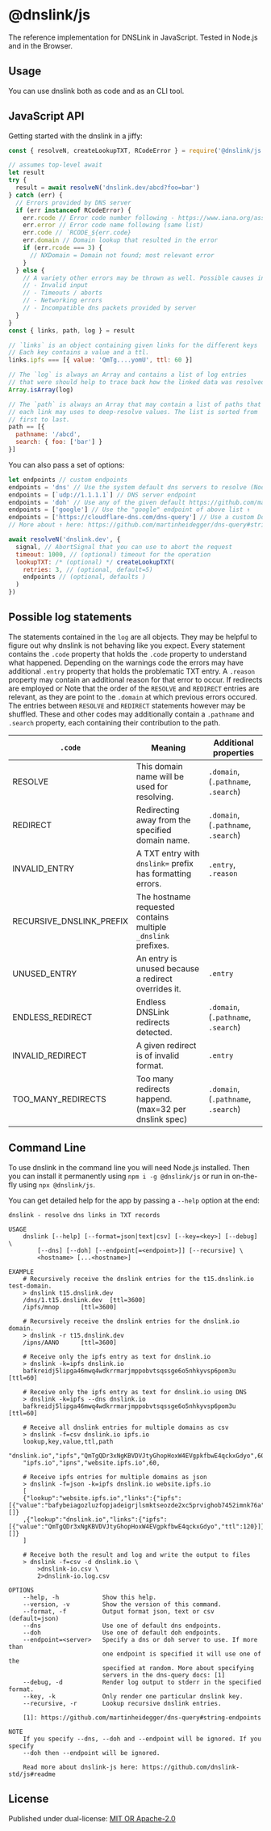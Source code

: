 # @dnslink/js

The reference implementation for DNSLink in JavaScript. Tested in Node.js and in the Browser.

## Usage

You can use dnslink both as code and as an CLI tool.

## JavaScript API

Getting started with the dnslink in a jiffy:

```javascript
const { resolveN, createLookupTXT, RCodeError } = require('@dnslink/js')

// assumes top-level await
let result
try {
  result = await resolveN('dnslink.dev/abcd?foo=bar')
} catch (err) {
  // Errors provided by DNS server
  if (err instanceof RCodeError) {
    err.rcode // Error code number following - https://www.iana.org/assignments/dns-parameters/dns-parameters.xhtml#dns-parameters-6
    err.error // Error code name following (same list)
    err.code // `RCODE_${err.code}
    err.domain // Domain lookup that resulted in the error
    if (err.rcode === 3) {
      // NXDomain = Domain not found; most relevant error
    }
  } else {
    // A variety other errors may be thrown as well. Possible causes include, but are not limited to:
    // - Invalid input
    // - Timeouts / aborts
    // - Networking errors
    // - Incompatible dns packets provided by server
  }
}
const { links, path, log } = result

// `links` is an object containing given links for the different keys
// Each key contains a value and a ttl.
links.ipfs === [{ value: 'QmTg....yomU', ttl: 60 }]

// The `log` is always an Array and contains a list of log entries
// that were should help to trace back how the linked data was resolved.
Array.isArray(log)

// The `path` is always an Array that may contain a list of paths that
// each link may uses to deep-resolve values. The list is sorted from
// first to last.
path == [{
  pathname: '/abcd',
  search: { foo: ['bar'] }
}]
```

You can also pass a set of options: 

```javascript
let endpoints // custom endpoints
endpoints = 'dns' // Use the system default dns servers to resolve (Node.js only!)
endpoints = [`udp://1.1.1.1`] // DNS server endpoint
endpoints = 'doh' // Use any of the given default https://github.com/martinheidegger/doh-query/blob/main/endpoints.md
endpoints = ['google'] // Use the "google" endpoint of above list ↑
endpoints = ['https://cloudflare-dns.com/dns-query'] // Use a custom DoH endpoin
// More about ↑ here: https://github.com/martinheidegger/dns-query#string-endpoints

await resolveN('dnslink.dev', {
  signal, // AbortSignal that you can use to abort the request
  timeout: 1000, // (optional) timeout for the operation
  lookupTXT: /* (optional) */ createLookupTXT(
    retries: 3, // (optional, default=5)
    endpoints // (optional, defaults )
  )
})
```

## Possible log statements

The statements contained in the `log` are all objects. They may be helpful to figure out why dnslink
is not behaving like you expect. Every statement contains the `.code` property that holds the `.code`
property to understand what happened.
Depending on the warnings code the errors may have additional `.entry` property that holds
the problematic TXT entry. A `.reason` property may contain an additional reason for that error to occur.
If redirects are employed or 
Note that the order of the `RESOLVE` and `REDIRECT` entries are relevant, as they are point to the `.domain`
at which previous errors occured. The entries between `RESOLVE` and `REDIRECT` statements however may
be shuffled. These and other codes may additionally contain a `.pathname` and `.search` property,
each containing their contribution to the path.


| `.code`                  | Meaning                                                              | Additional properties               |
|--------------------------|----------------------------------------------------------------------|-------------------------------------|
| RESOLVE                  | This domain name will be used for resolving.                         | `.domain`, (`.pathname`, `.search`) |
| REDIRECT                 | Redirecting away from the specified domain name.                     | `.domain`, (`.pathname`, `.search`) |
| INVALID_ENTRY            | A TXT entry with `dnslink=` prefix has formatting errors.            | `.entry`, `.reason`                 |
| RECURSIVE_DNSLINK_PREFIX | The hostname requested contains multiple `_dnslink` prefixes.        |                                     |
| UNUSED_ENTRY             | An entry is unused because a redirect overrides it.                  | `.entry`                            |
| ENDLESS_REDIRECT         | Endless DNSLink redirects detected.                                  | `.domain`, (`.pathname`, `.search`) |
| INVALID_REDIRECT         | A given redirect is of invalid format.                               | `.entry`                            |
| TOO_MANY_REDIRECTS       | Too many redirects happend. (max=32 per dnslink spec)                | `.domain`, (`.pathname`, `.search`) |

## Command Line

To use dnslink in the command line you will need Node.js installed. Then
you can install it permanently using `npm i -g @dnslink/js` or run in on-the-fly
using `npx @dnslink/js`.

You can get detailed help for the app by passing a `--help` option at the end:

```
dnslink - resolve dns links in TXT records

USAGE
    dnslink [--help] [--format=json|text|csv] [--key=<key>] [--debug] \
        [--dns] [--doh] [--endpoint[=<endpoint>]] [--recursive] \
        <hostname> [...<hostname>]

EXAMPLE
    # Recursively receive the dnslink entries for the t15.dnslink.io test-domain.
    > dnslink t15.dnslink.dev
    /dns/1.t15.dnslink.dev  [ttl=3600]
    /ipfs/mnop      [ttl=3600]

    # Recursively receive the dnslink entries for the dnslink.io domain.
    > dnslink -r t15.dnslink.dev
    /ipns/AANO      [ttl=3600]

    # Receive only the ipfs entry as text for dnslink.io
    > dnslink -k=ipfs dnslink.io
    bafkreidj5lipga46mwq4wdkrrmarjmppobvtsqssge6o5nhkyvsp6pom3u [ttl=60]

    # Receive only the ipfs entry as text for dnslink.io using DNS
    > dnslink -k=ipfs --dns dnslink.io
    bafkreidj5lipga46mwq4wdkrrmarjmppobvtsqssge6o5nhkyvsp6pom3u [ttl=60]

    # Receive all dnslink entries for multiple domains as csv
    > dnslink -f=csv dnslink.io ipfs.io
    lookup,key,value,ttl,path
    "dnslink.io","ipfs","QmTgQDr3xNgKBVDVJtyGhopHoxW4EVgpkfbwE4qckxGdyo",60,
    "ipfs.io","ipns","website.ipfs.io",60,

    # Receive ipfs entries for multiple domains as json
    > dnslink -f=json -k=ipfs dnslink.io website.ipfs.io
    [
    {"lookup":"website.ipfs.io","links":{"ipfs":[{"value":"bafybeiagozluzfopjadeigrjlsmktseozde2xc5prvighob7452imnk76a","ttl":32}]},"path":[]}
    ,{"lookup":"dnslink.io","links":{"ipfs":[{"value":"QmTgQDr3xNgKBVDVJtyGhopHoxW4EVgpkfbwE4qckxGdyo","ttl":120}]},"path":[]}
    ]

    # Receive both the result and log and write the output to files
    > dnslink -f=csv -d dnslink.io \
        >dnslink-io.csv \
        2>dnslink-io.log.csv

OPTIONS
    --help, -h            Show this help.
    --version, -v         Show the version of this command.
    --format, -f          Output format json, text or csv (default=json)
    --dns                 Use one of default dns endpoints.
    --doh                 Use one of default doh endpoints.
    --endpoint=<server>   Specify a dns or doh server to use. If more than
                          one endpoint is specified it will use one of the
                          specified at random. More about specifying
                          servers in the dns-query docs: [1]
    --debug, -d           Render log output to stderr in the specified format.
    --key, -k             Only render one particular dnslink key.
    --recursive, -r       Lookup recursive dnslink entries.

    [1]: https://github.com/martinheidegger/dns-query#string-endpoints

NOTE
    If you specify --dns, --doh and --endpoint will be ignored. If you specify
    --doh then --endpoint will be ignored.

    Read more about dnslink-js here: https://github.com/dnslink-std/js#readme
```

## License

Published under dual-license: [MIT OR Apache-2.0](./LICENSE)
